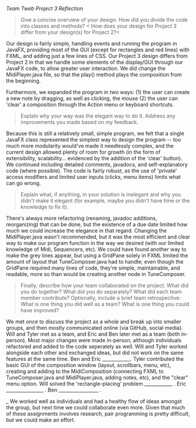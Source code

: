 *Team Tweb Project 3 Reflection*

>Give a concise overview of your design. How did you divide the code into classes and methods? <
>How does your design for Project 3 differ from your design(s) for Project 2?<

Our design is fairly simple, handling events and running the program in JavaFX, providing most of the GUI (except for rectangles and red lines) with FXML, and adding just a few lines of CSS. Our Project 3 design differs from Project 2 in that we handle some elements of the display/GUI through our JavaFX code, to allow greater user interaction. We did change the MidiPlayer.java file, so that the play() method plays the composition from the beginning.

Furthermore, we expanded the program in two ways: (1) the user can create a new note by dragging, as well as clicking, the mouse (2) the user can 'clear' a composition through the Action menu or keyboard shortcuts. 

>Explain why your way was the elegant way to do it. Address any improvements you made based on my feedback.

Because this is still a relatively small, simple program, we felt that a single JavaFX class represented the simplest way to design the program -- too much more modularity would've made it needlessly complex, and the current design allowed plenty of room for growth (in the form of extensibility, scalability... evidenced by the addition of the 'clear' button). We continued including detailed comments, javadocs, and self-explanatory code (where possible). The code is fairly robust, as the use of 'private' access modifiers and limited user inputs (clicks, menu items) limits what can go wrong. 

>Explain what, if anything, in your solution is inelegant and why you didn't make it elegant 
>(for example, maybe you didn't have time or the knowledge to fix it).

There's always more refactoring (renaming, javadoc additions, reorganizing) that can be done, but the existence of a due date limited how much we could increase the elegance in that regard. Changing the MidiPlayer.java wasn't recommended, but it was the most efficient and clear way to make our program function in the way we desired (with our limited knowledge of Midi, Sequencers, etc). We could have found another way to make the grey lines appear, but using a GridPane solely in FXML limited the amount of layout that TuneComposer.java had to handle; even though the GridPane required many lines of code, they're simple, maintainable, and readable, more so than would be creating another node in TuneComposer.

>Finally, describe how your team collaborated on the project. What did you do together? What did you do separately? 
>What did each team member contribute? Optionally, include a brief team retrospective: What is one thing you did well as a team? What is one thing you could have improved?

We met once to discuss the project as a whole and break up into smaller groups, and then mostly communicated online (via GitHub, social media). Will and Tyler met as a team, and Eric and Ben later met as a team (both in-person). Most major changes were made in-person, although individuals refactored and added to the code seperately as well. Will and Tyler worked alongside each other and exchanged ideas, but did not work on the same features at the same time. Ben and Eric ____________. Tyler contributed the basic GUI of the composition window (layout, scrollbars, menu, etc), creating and adding to the MidiComposition (connecting FXML to TuneComposer.java and MidiPlayer.java, adding notes, etc), and the "clear" menu option. Will solved the 'rectangle-placing' problem ____________ . Eric ________________ . Ben _________________ . 

_ We worked well as individuals and had a healthy flow of ideas amongst the group, but next time we could collaborate even more. Given that much of these assignments involves research, pair programming is pretty difficult, but we could make an effort. 
